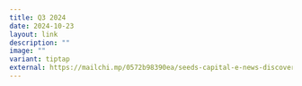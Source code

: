 ```yaml
---
title: Q3 2024
date: 2024-10-23
layout: link
description: ""
image: ""
variant: tiptap
external: https://mailchi.mp/0572b98390ea/seeds-capital-e-news-discover-the-latest-highlights-in-the-deep-tech-space-10331629
---
```

